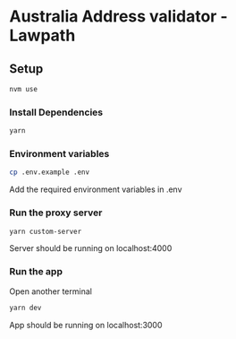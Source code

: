 # Australia Address validator - Lawpath

## Setup
```bash
nvm use
```

### Install Dependencies
```bash
yarn
```

### Environment variables
```bash
cp .env.example .env
```
Add the required environment variables in .env

### Run the proxy server
```bash
yarn custom-server
```
Server should be running on localhost:4000

### Run the app
Open another terminal
```bash
yarn dev
```
App should be running on localhost:3000
